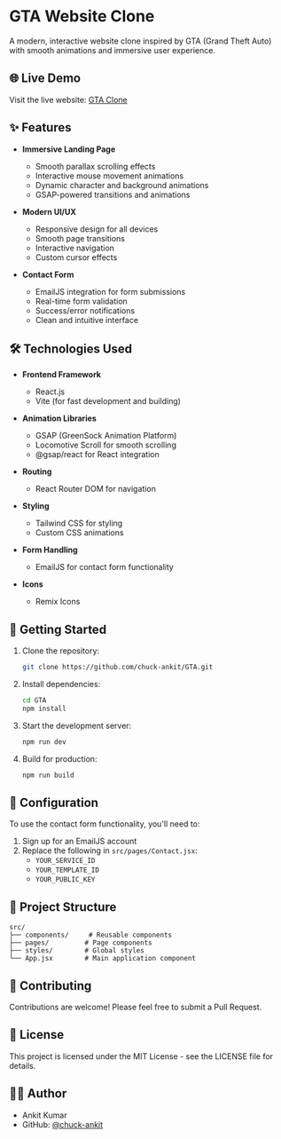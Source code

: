 # GTA Website Clone

A modern, interactive website clone inspired by GTA (Grand Theft Auto) with smooth animations and immersive user experience.

## 🌐 Live Demo

Visit the live website: [GTA Clone](https://gtaclone.netlify.app/)

## ✨ Features

- **Immersive Landing Page**
  - Smooth parallax scrolling effects
  - Interactive mouse movement animations
  - Dynamic character and background animations
  - GSAP-powered transitions and animations

- **Modern UI/UX**
  - Responsive design for all devices
  - Smooth page transitions
  - Interactive navigation
  - Custom cursor effects

- **Contact Form**
  - EmailJS integration for form submissions
  - Real-time form validation
  - Success/error notifications
  - Clean and intuitive interface

## 🛠️ Technologies Used

- **Frontend Framework**
  - React.js
  - Vite (for fast development and building)

- **Animation Libraries**
  - GSAP (GreenSock Animation Platform)
  - Locomotive Scroll for smooth scrolling
  - @gsap/react for React integration

- **Routing**
  - React Router DOM for navigation

- **Styling**
  - Tailwind CSS for styling
  - Custom CSS animations

- **Form Handling**
  - EmailJS for contact form functionality

- **Icons**
  - Remix Icons

## 🚀 Getting Started

1. Clone the repository:
   ```bash
   git clone https://github.com/chuck-ankit/GTA.git
   ```

2. Install dependencies:
   ```bash
   cd GTA
   npm install
   ```

3. Start the development server:
   ```bash
   npm run dev
   ```

4. Build for production:
   ```bash
   npm run build
   ```

## 📝 Configuration

To use the contact form functionality, you'll need to:

1. Sign up for an EmailJS account
2. Replace the following in `src/pages/Contact.jsx`:
   - `YOUR_SERVICE_ID`
   - `YOUR_TEMPLATE_ID`
   - `YOUR_PUBLIC_KEY`

## 🎨 Project Structure

```
src/
├── components/     # Reusable components
├── pages/         # Page components
├── styles/        # Global styles
└── App.jsx        # Main application component
```

## 🤝 Contributing

Contributions are welcome! Please feel free to submit a Pull Request.

## 📄 License

This project is licensed under the MIT License - see the LICENSE file for details.

## 👨‍💻 Author

- Ankit Kumar
- GitHub: [@chuck-ankit](https://github.com/chuck-ankit)
